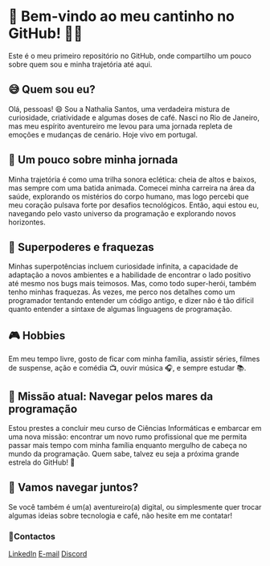 # 👋 Bem-vindo ao meu cantinho no GitHub! 👩‍💻

Este é o meu primeiro repositório no GitHub, onde compartilho um pouco sobre quem sou e minha trajetória até aqui.

## 😅 Quem sou eu?

Olá, pessoas! 😄 Sou a Nathalia Santos, uma verdadeira mistura de curiosidade, criatividade e algumas doses de café. Nasci no Rio de Janeiro, mas meu espírito aventureiro me levou para uma jornada repleta de emoções e mudanças de cenário. Hoje vivo em portugal.

## 🚀 Um pouco sobre minha jornada

Minha trajetória é como uma trilha sonora eclética: cheia de altos e baixos, mas sempre com uma batida animada. Comecei minha carreira na área da saúde, explorando os mistérios do corpo humano, mas logo percebi que meu coração pulsava forte por desafios tecnológicos.
 Então, aqui estou eu, navegando pelo vasto universo da programação e explorando novos horizontes.

## 💪 Superpoderes e fraquezas

Minhas superpotências incluem curiosidade infinita, a capacidade de adaptação a novos ambientes e a habilidade de encontrar o lado positivo até mesmo nos bugs mais teimosos. Mas, como todo super-herói, também tenho minhas fraquezas. Às vezes, me perco nos detalhes como um programador tentando entender um código antigo, e dizer não é tão difícil quanto entender a sintaxe de algumas linguagens de programação.

## 🎮 Hobbies

Em meu tempo livre, gosto de ficar com minha família, assistir séries, filmes de suspense, ação e comédia 📺, ouvir música 🎧, e sempre estudar 📚.

## 🎯 Missão atual: Navegar pelos mares da programação

Estou prestes a concluir meu curso de Ciências Informáticas e embarcar em uma nova missão: encontrar um novo rumo profissional que me permita passar mais tempo com minha família enquanto mergulho de cabeça no mundo da programação. Quem sabe, talvez eu seja a próxima grande estrela do GitHub! 🌟

## 🌊 Vamos navegar juntos?

Se você também é um(a) aventureiro(a) digital, ou simplesmente quer trocar algumas ideias sobre tecnologia e café, não hesite em me contatar! 

### 💌Contactos
[LinkedIn](www.linkedin.com/in/nathalia-santos-757b21300)
[E-mail](nathsantos.ti@gmail.com)
[Discord](https://discord.gg/NWSSJmJ8)



